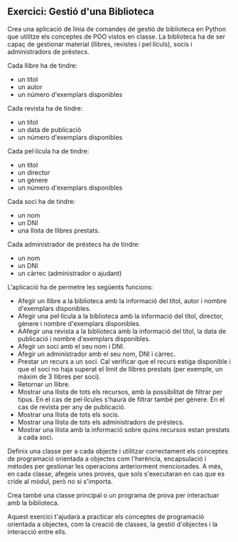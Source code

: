 ## Exercici: Gestió d'una Biblioteca

Crea una aplicació de línia de comandes de gestió de biblioteca en Python que utilitze els conceptes de POO vistos en classe. La biblioteca ha de ser capaç de gestionar material (llibres, revistes i pel·lículs), socis i administradors de préstecs. 

Cada llibre ha de tindre:
- un títol
- un autor
- un número d'exemplars disponibles

Cada revista ha de tindre:
- un títol
- un data de publicació
- un número d'exemplars disponibles

Cada pel·lícula ha de tindre:
- un títol
- un director
- un gènere
- un número d'exemplars disponibles

Cada soci ha de tindre:
- un nom
- un DNI
- una llista de llibres prestats.

Cada administrador de préstecs ha de tindre:
- un nom
- un DNI
- un càrrec (administrador o ajudant)

L'aplicació ha de permetre les següents funcions:

- Afegir un llibre a la biblioteca amb la informació del títol, autor i nombre d'exemplars disponibles.
- Afegir una pel·lícula a la biblioteca amb la informació del títol, director, gènere i nombre d'exemplars disponibles.
- AAfegir una revista a la biblioteca amb la informació del títol, la data de publicació i nombre d'exemplars disponibles.
- Afegir un soci amb el seu nom i DNI.
- Afegir un administrador amb el seu nom, DNI i càrrec.
- Prestar un recurs a un soci. Cal verificar que el recurs estiga disponible i que el soci no haja superat el límit de llibres prestats (per exemple, un màxim de 3 llibres per soci).
- Retornar un llibre.
- Mostrar una llista de tots els recursos, amb la possibilitat de filtrar per tipus. En el cas de pel·lícules s'haurà de filtrar també per gènere. En el cas de revista per any de publicació.
- Mostrar una llista de tots els socis.
- Mostrar una llista de tots els administradors de préstecs.
- Mostrar una llista amb la informació sobre quins recursos estan prestats a cada soci.

Definix una classe per a cada objecte i utilitzar correctament els conceptes de programació orientada a objectes com l'herència, encapsulació i mètodes per gestionar les operacions anteriorment mencionades. A més, en cada classe, afegeix unes proves, que sols s'executaran en cas que es cride al mòdul, però no si s'importa.

Crea també una classe principal o un programa de prova per interactuar amb la biblioteca.

Aquest exercici t'ajudarà a practicar els conceptes de programació orientada a objectes, com la creació de classes, la gestió d'objectes i la interacció entre ells.
